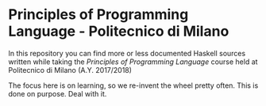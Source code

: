 # Principles of Programming Language - Politecnico di Milano
In this repository you can find more or less documented Haskell sources written while taking the
*Principles of Programming Language* course held at Politecnico di Milano (A.Y. 2017/2018)

The focus here is on learning, so we re-invent the wheel pretty often.
This is done on purpose.
Deal with it.